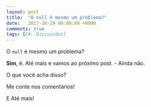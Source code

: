 ```yaml
---
layout: post
title:  "O null é mesmo um problema?"
date:   2017-10-29 00:00:00 +0000
comments: true
tags: [C#, Discussões]
---
```


O `null` é mesmo um problema?

**Sim**, é. Até mais e vamos ao próximo post. - Ainda não.



O que você acha disso?

Me conte nos comentários!

E Até mais!